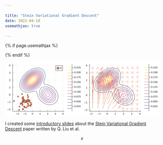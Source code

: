 ```yaml
--- 

title: "Stein Variational Gradient Descent"
date: 2022-04-18 
usemathjax: true

---
```


{% if page.usemathjax %}
<script type="text/javascript" async
 src="https://cdn.mathjax.org/mathjax/latest/MathJax.js?config=TeX-MML-AM_CHTML">
  </script>
{% endif %}

![svgd](https://raw.githubusercontent.com/tpielok/blog/main/_images/svgd.svg)

I created some [introductory slides](https://tpielok.github.io/presentations/svgd.html) about the [Stein Variational Gradient Descent](https://arxiv.org/abs/1608.04471) paper written by Q. Liu et al.

$$x$$

